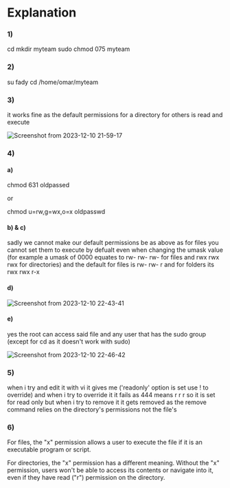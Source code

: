 # Explanation

### 1)
cd
mkdir myteam
sudo chmod 075 myteam

### 2) 
su fady
cd /home/omar/myteam

### 3) 
it works fine as the default permissions for a directory for others is read and execute

![Screenshot from 2023-12-10 21-59-17](https://github.com/omartarek376/Embedded-Linux/assets/111865747/9f4e45f4-d328-4d61-b69d-2e06b0ae8e73)

### 4)

#### a)

chmod 631 oldpassed

or

chmod u=rw,g=wx,o=x oldpasswd

#### b) & c)

sadly we cannot make our default permissions be as above as for files you cannot set them to execute by defualt even when changing the umask value
(for example a umask of 0000 equates to rw- rw- rw- for files and rwx rwx rwx for directories) and the default for files is rw- rw- r and for folders its
rwx rwx r-x

#### d)
![Screenshot from 2023-12-10 22-43-41](https://github.com/omartarek376/Embedded-Linux/assets/111865747/91d05800-6d4a-4e50-8279-536a81c1a1b6)

#### e)
yes the root can access said file and any user that has the sudo group (except for cd as it doesn't work with sudo)

![Screenshot from 2023-12-10 22-46-42](https://github.com/omartarek376/Embedded-Linux/assets/111865747/281a3630-4ce0-40c7-9ff0-20e01ed8d92b)

### 5)
when i try and edit it with vi it gives me ('readonly' option is set use ! to override) and when i try to override it it fails as 444 means r r r 
so it is set for read only but when i try to remove it it gets removed as the remove command relies on the directory's permissions not the file's

### 6)
For files, the "x" permission allows a user to execute the file if it is an executable program or script. 

For directories, the "x" permission has a different meaning. Without the "x" permission, 
users won't be able to access its contents or navigate into it, even if they have read ("r") permission on the directory.
